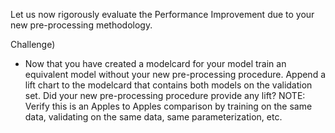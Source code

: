 Let us now rigorously evaluate the Performance Improvement due to your new pre-processing methodology. 

Challenge)
  * Now that you have created a modelcard for your model train an equivalent model without your new pre-processing procedure. 
    Append a lift chart to the modelcard that contains both models on the validation set. Did your new pre-processing procedure provide any lift?
    NOTE: Verify this is an Apples to Apples comparison by training on the same data, validating on the same data, same parameterization, etc.
